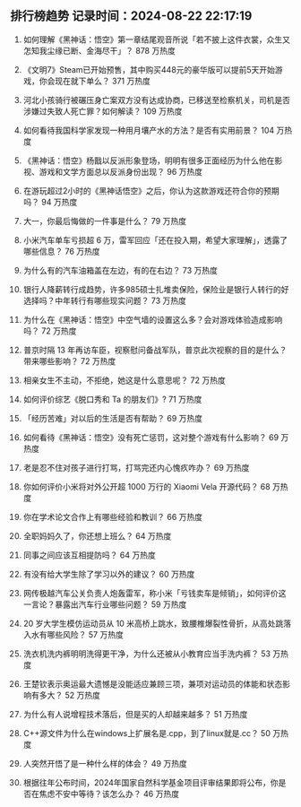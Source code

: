 
## 排行榜趋势 记录时间：2024-08-22 22:17:19
  
  1. 如何理解《黑神话：悟空》第一章结尾观音所说「若不披上这件衣裳，众生又怎知我尘缘已断、金海尽干」？ 878 万热度
    
  2. 《文明7》Steam已开始预售，其中购买448元的豪华版可以提前5天开始游戏，你会现在就下单么？ 371 万热度
    
  3. 河北小孩骑行被碾压身亡案双方没有达成协商，已移送至检察机关，司机是否涉嫌过失致人死亡罪？如何解读？ 109 万热度
    
  4. 如何看待我国科学家发现一种用月壤产水的方法？是否有实用前景？ 104 万热度
    
  5. 《黑神话：悟空》杨戬以反派形象登场，明明有很多正面经历为什么他在影视、游戏和文学方面总以反派身份出现？ 96 万热度
    
  6. 在游玩超过2小时的《黑神话悟空》之后，你认为这款游戏还符合你的预期吗？ 94 万热度
    
  7. 大一，你最后悔做的一件事是什么？ 79 万热度
    
  8. 小米汽车单车亏损超 6 万，雷军回应「还在投入期，希望大家理解」，透露了哪些信息？ 76 万热度
    
  9. 为什么有的汽车油箱盖在左边，有的在右边？ 73 万热度
    
  10. 银行人降薪转行成趋势，许多985硕士扎堆卖保险，保险业是银行人转行的好选择吗？中年转行有哪些现实问题？ 73 万热度
    
  11. 为什么在《黑神话：悟空》中空气墙的设置这么多？会对游戏体验造成影响吗？ 72 万热度
    
  12. 普京时隔 13 年再访车臣，视察慰问备战军队，普京此次视察的目的是什么？带来哪些影响？ 72 万热度
    
  13. 相亲女生不主动，不拒绝，她这是什么意思呢？ 72 万热度
    
  14. 如何评价综艺《脱口秀和 Ta 的朋友们》? 71 万热度
    
  15. 「经历苦难」对以后的生活是否有帮助？ 69 万热度
    
  16. 如何看待《黑神话：悟空》没有死亡惩罚，这对整个游戏有什么影响？ 69 万热度
    
  17. 老是忍不住对孩子进行打骂，打骂完还内心愧疚咋办？ 69 万热度
    
  18. 你如何评价小米将对外公开超 1000 万行的 Xiaomi Vela 开源代码？ 68 万热度
    
  19. 你在学术论文合作上有哪些经验和教训？ 66 万热度
    
  20. 全职妈妈久了，你还想上班么？ 64 万热度
    
  21. 同事之间应该互相提防吗？ 64 万热度
    
  22. 有没有给大学生除了学习以外的建议？ 60 万热度
    
  23. 网传极越汽车公关负责人炮轰雷军，称小米「亏钱卖车是倾销」，如何评价这一言论？暴露出汽车行业哪些问题？ 59 万热度
    
  24. 20 岁大学生模仿运动员从 10 米高桥上跳水，致腰椎爆裂性骨折，从高处跳落入水有哪些风险？ 57 万热度
    
  25. 洗衣机洗内裤明明洗得更干净，为什么还被从小教育应当手洗内裤？ 53 万热度
    
  26. 王楚钦表示奥运最大遗憾是没能适应兼顾三项，兼项对运动员的体能和状态影响有多大？ 52 万热度
    
  27. 为什么有人说增程技术落后，但是买的人却越来越多？ 51 万热度
    
  28. C++源文件为什么在windows上扩展名是.cpp，到了linux就是.cc？ 50 万热度
    
  29. 人突然开悟了是一种什么样的体会？ 49 万热度
    
  30. 根据往年公布时间，2024年国家自然科学基金项目评审结果即将公布，你是否在焦虑不安中等待？该怎么办？ 46 万热度
    